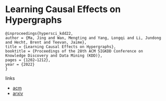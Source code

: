 # Learning Causal Effects on Hypergraphs

```
@inproceedings{hypersci_kdd22,
author = {Ma, Jing and Wan, Mengting and Yang, Longqi and Li, Jundong and Hecht, Brent and Teevan, Jaime},
title = {Learning Causal Effects on Hypergraphs},
booktitle = {Proceedings of the 28th ACM SIGKDD Conference on Knowledge Discovery and Data Mining (KDD)},
pages = {1202–1212},
year = {2022}
}
```

links
- [acm](https://dl.acm.org/doi/abs/10.1145/3534678.3539299)
- [arxiv](https://arxiv.org/abs/2207.04049)
